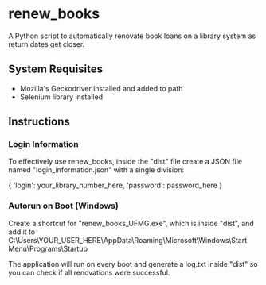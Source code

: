 # renew_books
A Python script to automatically renovate book loans on a library system as return dates get closer.

## System Requisites
- Mozilla's Geckodriver installed and added to path
- Selenium library installed

## Instructions
### Login Information
To effectively use renew_books, inside the "dist" file create a JSON file named "login_information.json" with a single division:

{
'login': your_library_number_here, 
'password': password_here
}

### Autorun on Boot (Windows)
Create a shortcut for "renew_books_UFMG.exe", which is inside "dist", and add it to C:\Users\YOUR_USER_HERE\AppData\Roaming\Microsoft\Windows\Start Menu\Programs\Startup

The application will run on every boot and generate a log.txt inside "dist" so you can check if all renovations were successful.
